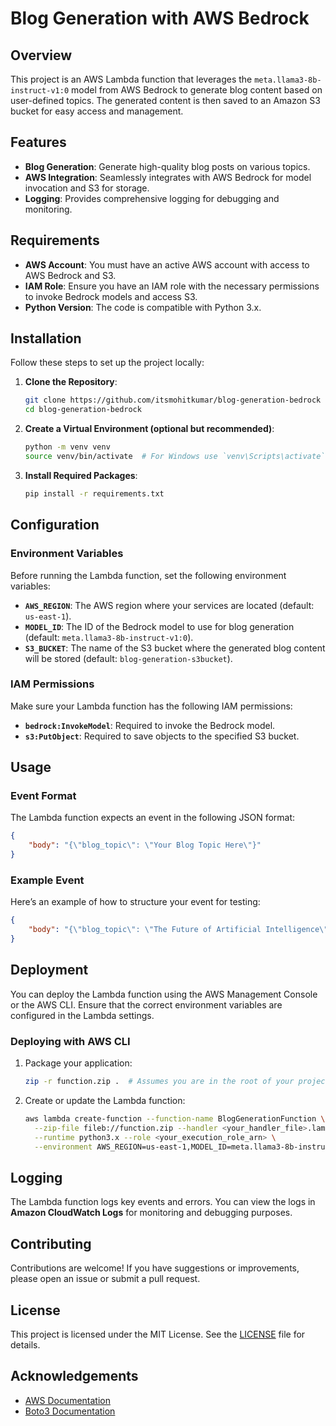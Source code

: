 # Blog Generation with AWS Bedrock

## Overview

This project is an AWS Lambda function that leverages the `meta.llama3-8b-instruct-v1:0` model from AWS Bedrock to generate blog content based on user-defined topics. The generated content is then saved to an Amazon S3 bucket for easy access and management.

## Features

- **Blog Generation**: Generate high-quality blog posts on various topics.
- **AWS Integration**: Seamlessly integrates with AWS Bedrock for model invocation and S3 for storage.
- **Logging**: Provides comprehensive logging for debugging and monitoring.

## Requirements

- **AWS Account**: You must have an active AWS account with access to AWS Bedrock and S3.
- **IAM Role**: Ensure you have an IAM role with the necessary permissions to invoke Bedrock models and access S3.
- **Python Version**: The code is compatible with Python 3.x.

## Installation

Follow these steps to set up the project locally:

1. **Clone the Repository**:

   ```bash
   git clone https://github.com/itsmohitkumar/blog-generation-bedrock
   cd blog-generation-bedrock
   ```

2. **Create a Virtual Environment (optional but recommended)**:

   ```bash
   python -m venv venv
   source venv/bin/activate  # For Windows use `venv\Scripts\activate`
   ```

3. **Install Required Packages**:

   ```bash
   pip install -r requirements.txt
   ```

## Configuration

### Environment Variables

Before running the Lambda function, set the following environment variables:

- **`AWS_REGION`**: The AWS region where your services are located (default: `us-east-1`).
- **`MODEL_ID`**: The ID of the Bedrock model to use for blog generation (default: `meta.llama3-8b-instruct-v1:0`).
- **`S3_BUCKET`**: The name of the S3 bucket where the generated blog content will be stored (default: `blog-generation-s3bucket`).

### IAM Permissions

Make sure your Lambda function has the following IAM permissions:

- **`bedrock:InvokeModel`**: Required to invoke the Bedrock model.
- **`s3:PutObject`**: Required to save objects to the specified S3 bucket.

## Usage

### Event Format

The Lambda function expects an event in the following JSON format:

```json
{
    "body": "{\"blog_topic\": \"Your Blog Topic Here\"}"
}
```

### Example Event

Here’s an example of how to structure your event for testing:

```json
{
    "body": "{\"blog_topic\": \"The Future of Artificial Intelligence\"}"
}
```

## Deployment

You can deploy the Lambda function using the AWS Management Console or the AWS CLI. Ensure that the correct environment variables are configured in the Lambda settings.

### Deploying with AWS CLI

1. Package your application:

   ```bash
   zip -r function.zip .  # Assumes you are in the root of your project directory
   ```

2. Create or update the Lambda function:

   ```bash
   aws lambda create-function --function-name BlogGenerationFunction \
     --zip-file fileb://function.zip --handler <your_handler_file>.lambda_handler \
     --runtime python3.x --role <your_execution_role_arn> \
     --environment AWS_REGION=us-east-1,MODEL_ID=meta.llama3-8b-instruct-v1:0,S3_BUCKET=blog-generation-s3bucket
   ```

## Logging

The Lambda function logs key events and errors. You can view the logs in **Amazon CloudWatch Logs** for monitoring and debugging purposes.

## Contributing

Contributions are welcome! If you have suggestions or improvements, please open an issue or submit a pull request.

## License

This project is licensed under the MIT License. See the [LICENSE](LICENSE) file for details.

## Acknowledgements

- [AWS Documentation](https://docs.aws.amazon.com/)
- [Boto3 Documentation](https://boto3.amazonaws.com/v1/documentation/api/latest/index.html)
